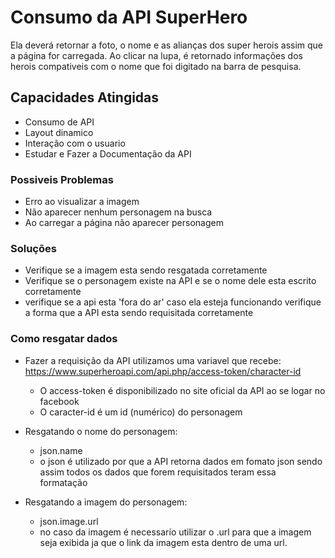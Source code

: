 # Consumo da API SuperHero 
Ela deverá retornar a foto, o nome e as alianças dos super herois assim que a página for carregada. Ao clicar na lupa, é retornado informações dos herois compativeis com o nome que foi digitado na barra de pesquisa.

## Capacidades Atingidas 
- Consumo de API
- Layout dinamico
- Interação com o usuario
- Estudar e Fazer a Documentação da API

### Possiveis Problemas
- Erro ao visualizar a imagem 
- Não aparecer nenhum personagem na busca 
- Ao carregar a página não aparecer personagem 

### Soluções 
- Verifique se a imagem esta sendo  resgatada corretamente
- Verifique se o personagem existe na API e se o nome dele esta escrito corretamente
- verifique se a api esta 'fora do ar' caso ela esteja funcionando verifique a forma que a API esta sendo requisitada corretamente  

### Como resgatar dados 
- Fazer a requisição da API utilizamos  uma variavel que recebe:
    https://www.superheroapi.com/api.php/access-token/character-id
    - O access-token é disponibilizado no site oficial da API ao se logar no facebook 
    - O caracter-id é um id (numérico) do personagem 

- Resgatando o nome do personagem:
    - json.name 
    - o json é utilizado por que a API retorna dados em fomato json sendo assim todos os dados que forem requisitados teram essa formatação 

- Resgatando a imagem do personagem:
    - json.image.url
    - no caso da imagem é necessarío utilizar o .url para que a imagem seja exibida ja que o link da imagem esta dentro de uma url.
 
 
